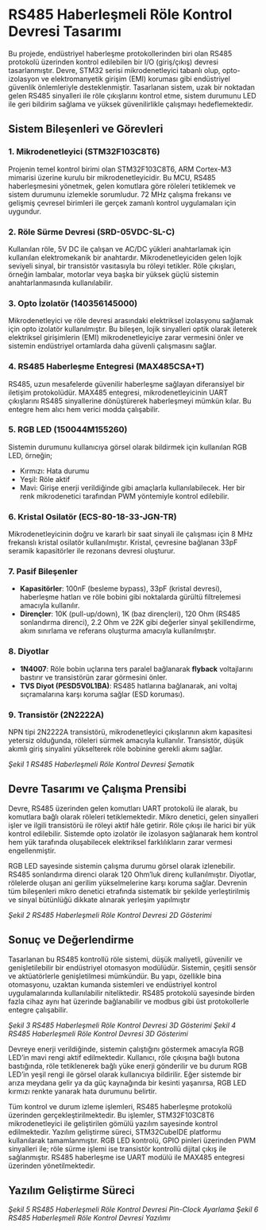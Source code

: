 # RS485 Haberleşmeli Röle Kontrol Devresi Tasarımı

Bu projede, endüstriyel haberleşme protokollerinden biri olan RS485 protokolü üzerinden kontrol edilebilen bir I/O (giriş/çıkış) devresi tasarlanmıştır. Devre, STM32 serisi
mikrodenetleyici tabanlı olup, opto-izolasyon ve elektromanyetik girişim (EMI) koruması gibi endüstriyel güvenlik önlemleriyle desteklenmiştir. Tasarlanan sistem, uzak bir noktadan gelen RS485 sinyalleri ile röle çıkışlarını kontrol etme, sistem durumunu LED ile geri bildirim
sağlama ve yüksek güvenilirlikle çalışmayı hedeflemektedir.

## Sistem Bileşenleri ve Görevleri

### 1. Mikrodenetleyici (STM32F103C8T6)

Projenin temel kontrol birimi olan STM32F103C8T6, ARM Cortex-M3 mimarisi üzerine kurulu bir mikrodenetleyicidir. Bu MCU, RS485 haberleşmesini yönetmek, gelen komutlara
göre röleleri tetiklemek ve sistem durumunu izlemekle sorumludur. 72 MHz çalışma frekansı ve gelişmiş çevresel birimleri ile gerçek zamanlı kontrol uygulamaları için uygundur.

### 2. Röle Sürme Devresi (SRD-05VDC-SL-C)

Kullanılan röle, 5V DC ile çalışan ve AC/DC yükleri anahtarlamak için kullanılan elektromekanik bir anahtardır. Mikrodenetleyiciden gelen lojik seviyeli sinyal, bir transistör vasıtasıyla bu röleyi tetikler. Röle çıkışları, örneğin lambalar, motorlar veya başka bir yüksek güçlü sistemin anahtarlanmasında kullanılabilir.

### 3. Opto İzolatör (140356145000)

Mikrodenetleyici ve röle devresi arasındaki elektriksel izolasyonu sağlamak için opto izolatör kullanılmıştır. Bu bileşen, lojik sinyalleri optik olarak ileterek elektriksel girişimlerin (EMI)
mikrodenetleyiciye zarar vermesini önler ve sistemin endüstriyel ortamlarda daha güvenli çalışmasını sağlar.

### 4. RS485 Haberleşme Entegresi (MAX485CSA+T)

RS485, uzun mesafelerde güvenilir haberleşme sağlayan diferansiyel bir iletişim protokolüdür. MAX485 entegresi, mikrodenetleyicinin UART çıkışlarını RS485 sinyallerine dönüştürerek haberleşmeyi mümkün kılar. Bu entegre hem alıcı hem verici modda çalışabilir.

### 5. RGB LED (150044M155260)

Sistemin durumunu kullanıcıya görsel olarak bildirmek için kullanılan RGB LED, örneğin;

- Kırmızı: Hata durumu
- Yeşil: Röle aktif
- Mavi: Girişe enerji verildiğinde gibi amaçlarla kullanılabilecek. Her bir renk mikrodenetici tarafından PWM yöntemiyle kontrol edilebilir.

### 6. Kristal Osilatör (ECS-80-18-33-JGN-TR)

Mikrodenetleyicinin doğru ve kararlı bir saat sinyali ile çalışması için 8 MHz frekanslı kristal osilatör kullanılmıştır. Kristal, çevresine bağlanan 33pF seramik kapasitörler ile rezonans devresi oluşturur.

### 7. Pasif Bileşenler

 - **Kapasitörler**: 100nF (besleme bypass), 33pF (kristal devresi), haberleşme hatları ve röle bobini gibi noktalarda gürültü filtrelemesi amacıyla kullanılır.
 - **Dirençler**: 10K (pull-up/down), 1K (baz dirençleri), 120 Ohm (RS485 sonlandırma direnci), 2.2 Ohm ve 22K gibi değerler sinyal şekillendirme, akım sınırlama ve referans oluşturma amacıyla kullanılmıştır.

### 8. Diyotlar

 - **1N4007**: Röle bobin uçlarına ters paralel bağlanarak **flyback** voltajlarını bastırır ve transistörün zarar görmesini önler.
 - **TVS Diyot (PESD5V0L1BA)**: RS485 hatlarına bağlanarak, ani voltaj sıçramalarına karşı koruma sağlar (ESD koruması).

### 9. Transistör (2N2222A)

NPN tipi 2N2222A transistörü, mikrodenetleyici çıkışlarının akım kapasitesi yetersiz olduğunda, röleleri sürmek amacıyla kullanılır. Transistör, düşük akımlı giriş sinyalini yükselterek röle bobinine gerekli akımı sağlar.

*Şekil 1 RS485 Haberleşmeli Röle Kontrol Devresi Şematik*

## Devre Tasarımı ve Çalışma Prensibi

Devre, RS485 üzerinden gelen komutları UART protokolü ile alarak, bu komutlara bağlı olarak röleleri tetiklemektedir. Mikro denetici, gelen sinyalleri işler ve ilgili transistörü ile röleyi aktif hâle getirir. Röle çıkışı ile harici bir yük kontrol edilebilir. Sistemde opto izolatör ile izolasyon sağlanarak hem kontrol hem yük tarafında oluşabilecek elektriksel farklılıkların zarar vermesi engellenmiştir.

RGB LED sayesinde sistemin çalışma durumu görsel olarak izlenebilir. RS485 sonlandırma direnci olarak 120 Ohm’luk direnç kullanılmıştır. Diyotlar, rölelerde oluşan ani gerilim
yükselmelerine karşı koruma sağlar. Devrenin tüm bileşenleri mikro denetici etrafında sistematik bir şekilde yerleştirilmiş ve sinyal bütünlüğü dikkate alınarak yerleşim yapılmıştır

*Şekil 2 RS485 Haberleşmeli Röle Kontrol Devresi 2D Gösterimi*

## Sonuç ve Değerlendirme

Tasarlanan bu RS485 kontrollü röle sistemi, düşük maliyetli, güvenilir ve genişletilebilir bir endüstriyel otomasyon modülüdür. Sistemin, çeşitli sensör ve aktüatörlerle genişletilmesi
mümkündür. Bu yapı, özellikle bina otomasyonu, uzaktan kumanda sistemleri ve endüstriyel
kontrol uygulamalarında kullanılabilir niteliktedir. RS485 protokolü sayesinde birden fazla cihaz aynı hat üzerinde bağlanabilir ve modbus gibi üst protokollerle entegre çalışabilir.

*Şekil 3 RS485 Haberleşmeli Röle Kontrol Devresi 3D Gösterimi*
*Şekil 4 RS485 Haberleşmeli Röle Kontrol Devresi 3D Gösterimi*

Devreye enerji verildiğinde, sistemin çalıştığını göstermek amacıyla RGB LED’in mavi rengi aktif edilmektedir. Kullanıcı, röle çıkışına bağlı butona bastığında, röle tetiklenerek bağlı yüke enerji gönderilir ve bu durum RGB LED’in yeşil rengi ile görsel olarak kullanıcıya bildirilir. Eğer sistemde bir arıza meydana gelir ya da güç kaynağında bir kesinti yaşanırsa, RGB LED kırmızı renkte yanarak hata durumunu belirtir.

Tüm kontrol ve durum izleme işlemleri, RS485 haberleşme protokolü üzerinden gerçekleştirilmektedir. Bu işlemler, STM32F103C8T6 mikrodenetleyici ile geliştirilen gömülü yazılım sayesinde kontrol edilmektedir. Yazılım geliştirme süreci, STM32CubeIDE platformu kullanılarak tamamlanmıştır. RGB LED kontrolü, GPIO pinleri üzerinden PWM sinyalleri ile; röle sürme işlemi ise transistör kontrollü dijital çıkış ile sağlanmıştır. RS485 haberleşme ise UART modülü ile MAX485 entegresi üzerinden yönetilmektedir.

## Yazılım Geliştirme Süreci

*Şekil 5 RS485 Haberleşmeli Röle Kontrol Devresi Pin-Clock Ayarlama*
*Şekil 6 RS485 Haberleşmeli Röle Kontrol Devresi Yazılımı*

